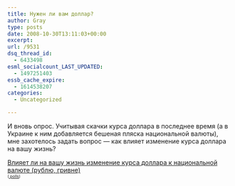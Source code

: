 ```yaml
---
title: Нужен ли вам доллар?
author: Gray
type: posts
date: 2008-10-30T13:11:03+00:00
excerpt:
url: /9531
dsq_thread_id:
  - 6433498
esml_socialcount_LAST_UPDATED:
  - 1497251403
essb_cache_expire:
  - 1614538207
categories:
  - Uncategorized

---
```








И вновь опрос. Учитывая скачки курса доллара в последнее время (а в Украине к ним добавляется бешеная пляска национальной валюты), мне захотелось задать вопрос &#8212; как влияет изменение курса доллара на вашу жизнь?

<noscript>
  <a href ="http://answers.polldaddy.com/poll/1059070/" >Влияет ли на вашу жизнь изменение курса доллара к национальной валюте (рублю, гривне)</a> <br /> <span style="font-size:9px;"> (<a href ="http://www.polldaddy.com"> polls</a>)</span>
</noscript>
